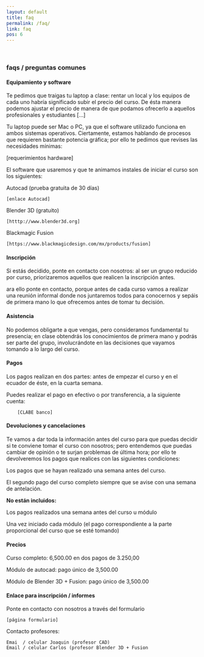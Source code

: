 ```yaml
---
layout: default
title: faq
permalink: /faq/
link: faq
pos: 6
---
```

&nbsp;

### faqs / preguntas comunes

#### Equipamiento y software
Te pedimos que traigas tu laptop a clase: rentar un local  y los equipos de cada uno habría significado subir el precio del curso. De ésta manera podemos ajustar el precio de manera de que podamos ofrecerlo a aquellos profesionales y estudiantes […]

Tu laptop puede ser Mac o PC, ya que el software utilizado funciona en ambos sistemas operativos. Ciertamente, estamos hablando de procesos que requieren bastante potencia gráfica; por ello te pedimos que revises las necesidades mínimas:

[requerimientos hardware]

El software que usaremos y que te animamos instales de iniciar el curso son los siguientes:

Autocad (prueba gratuita de 30 días)

	[enlace Autocad]

Blender 3D (gratuito)

	[htttp://www.blender3d.org]

Blackmagic Fusion

	[https://www.blackmagicdesign.com/mx/products/fusion]

#### Inscripción

Si estás decidido, ponte en contacto con nosotros: al ser un grupo reducido por curso, priorizaremos aquellos que realicen la inscripción antes.

ara ello ponte en contacto, porque antes de cada curso vamos a realizar una reunión informal donde nos juntaremos todos para conocernos y sepáis de primera mano lo que ofrecemos antes de tomar tu decisión.

#### Asistencia

No podemos obligarte a que vengas, pero consideramos fundamental tu presencia; en clase obtendrás los conocimientos de primera mano y podrás ser parte del grupo, involucrándote en las decisiones que vayamos tomando a lo largo del curso. 

#### Pagos
Los pagos realizan en dos partes: antes de empezar el curso y en el ecuador de éste, en la cuarta semana. 

Puedes realizar el pago en efectivo o por transferencia, a la siguiente cuenta:

        [CLABE banco]

#### Devoluciones y cancelaciones

Te vamos a dar toda la información antes del curso para que puedas decidir si te conviene tomar el curso con nosotros; pero entendemos que puedas cambiar de opinión o te surjan problemas de última hora; por ello te devolveremos los pagos que realices con las siguientes condiciones:

Los pagos que se hayan realizado una semana antes del curso.

El segundo pago del curso completo siempre que se avise con una semana de antelación.

**No están incluidos:**

Los pagos realizados una semana antes del curso u módulo

Una vez iniciado cada módulo (el pago correspondiente a la parte proporcional del curso que se esté tomando)

#### Precios

Curso completo:  6,500.00 en dos pagos de 3.250,00

Módulo de autocad: pago único de 3,500.00

Módulo de Blender 3D + Fusion: pago único de 3,500.00

#### Enlace para inscripción / informes

Ponte en contacto con nosotros a través del formulario

    [página formulario]

Contacto profesores:

	Emai  / celular Joaquin (profesor CAD)
	Email / celular Carlos (profesor Blender 3D + Fusion

